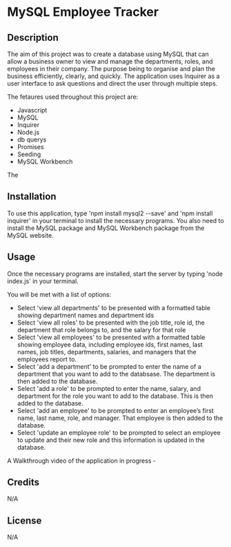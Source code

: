 # MySQL Employee Tracker

## Description

The aim of this project was to create a database using MySQL that can allow a business owner to view and manage the departments, roles, and employees in their company. The purpose being to organise and plan the business efficiently, clearly, and quickly. The application uses Inquirer as a user interface to ask questions and direct the user through multiple steps.

The fetaures used throughout this project are:

- Javascript
- MySQL
- Inquirer
- Node.js
- db querys
- Promises
- Seeding 
- MySQL Workbench

The 

## Installation

To use this application, type 'npm install mysql2 --save' and 'npm install inquirer' in your terminal to install the necessary programs. You also need to install the MySQL package and MySQL Workbench package from the MySQL website.

## Usage

Once the necessary programs are installed, start the server by typing 'node index.js' in your terminal. 

You will be met with a list of options:

- Select 'view all departments' to be presented with a formatted table showing department names and department ids
- Select 'view all roles' to be presented with the job title, role id, the department that role belongs to, and the salary for that role
- Select 'view all employees' to be presented with a formatted table showing employee data, including employee ids, first names, last names, job titles, departments, salaries, and managers that the employees report to.
- Select 'add a department' to be prompted to enter the name of a department that you want to add to the databsase. The department is then added to the database.
- Select 'add a role' to be prompted to enter the name, salary, and department for the role you want to add to the database. This is then added to the database.
- Select 'add an employee' to be prompted to enter an employee’s first name, last name, role, and manager. That employee is then added to the database.
- Select 'update an employee role' to be prompted to select an employee to update and their new role and this information is updated in the database.

A Walkthrough video of the application in progress -

## Credits

N/A

## License

N/A


